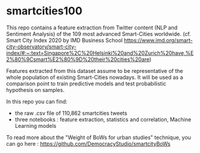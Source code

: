# smartcities100
This repo contains a feature extraction from Twitter content (NLP and Sentiment Analysis) of the 109 most advanced Smart-Cities worldwide. (cf. Smart City Index 2020 by IMD Business School https://www.imd.org/smart-city-observatory/smart-city-index/#:~:text=Singapore%2C%20Helsinki%20and%20Zurich%20have,%E2%80%9Csmart%E2%80%9D%20their%20cities%20are) 

Features extracted from this dataset assume to be representative of the whole population of existing Smart-Cities nowadays. It will be used as a comparison point to train predictive models and test probabilistic hypothesis on samples.  

In this repo you can find:
- the raw .csv file of 110,862 smartcities tweets
- three notebooks : feature extraction, statistics and correlation, Machine Learning models

To read more about the "Weight of BoWs for urban studies" technique, you can go here : https://github.com/DemocracyStudio/smartcityBoWs


